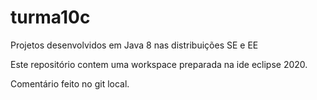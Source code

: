 # turma10c
Projetos desenvolvidos em Java 8 nas distribuições SE e EE

Este repositório contem uma workspace preparada na ide eclipse 2020.


Comentário feito no git local.